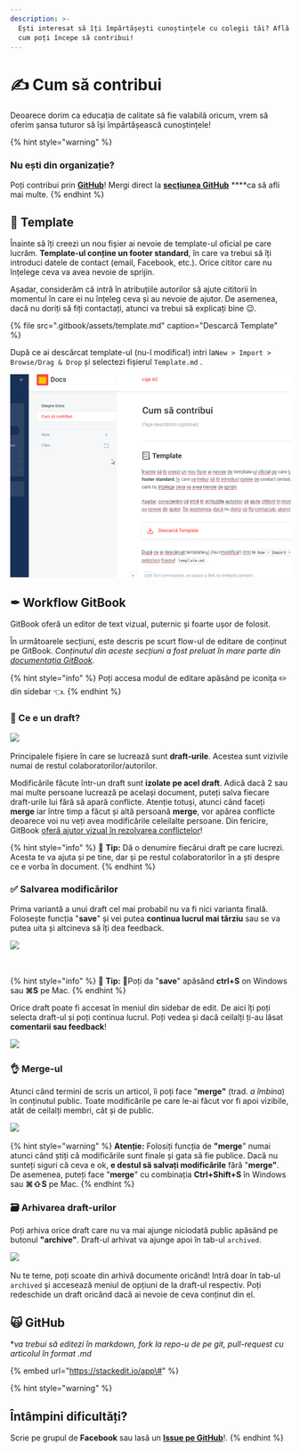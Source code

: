 ```yaml
---
description: >-
  Ești interesat să îți împărtășești cunoștințele cu colegii tăi? Află de aici
  cum poți începe să contribui!
---
```


# ✍ Cum să contribui

Deoarece dorim ca educația de calitate să fie valabilă oricum, vrem să oferim șansa tuturor să își împărtășească cunoștințele! 

{% hint style="warning" %}
### Nu ești din organizație?

Poți contribui prin [**GitHub**](https://github.com/ligaac/docs)! Mergi direct la [**secțiunea GitHub**](contributions.md#github) ****ca să afli mai multe.
{% endhint %}

## 📃 Template

Înainte să îți creezi un nou fișier ai nevoie de template-ul oficial pe care lucrăm. **Template-ul conține un footer standard**, în care va trebui să îți introduci datele de contact \(email, Facebook, etc.\). Orice cititor care nu înțelege ceva va avea nevoie de sprijin.

Așadar, considerăm că intră în atribuțiile autorilor să ajute cititorii în momentul în care ei nu înțeleg ceva și au nevoie de ajutor. De asemenea, dacă nu doriți să fiți contactați, atunci va trebui să explicați bine 😉.

{% file src=".gitbook/assets/template.md" caption="Descarcă Template" %}

După ce ai descărcat template-ul \(nu-l modifica!\) intri la`New > Import > Browse/Drag & Drop` și selectezi fișierul `Template.md` .

![Cum s&#x103; dai import la template.](.gitbook/assets/how-to-template.gif)

## ✒ Workflow GitBook

GitBook oferă un editor de text vizual, puternic și foarte ușor de folosit.

În următoarele secțiuni, este descris pe scurt flow-ul de editare de conținut pe GitBook. _Conținutul din aceste secțiuni a fost preluat în mare parte din_ [_documentația GitBook_](https://docs.gitbook.com).

{% hint style="info" %}
Poți accesa modul de editare apăsând pe iconița ✏️ din sidebar 👈.
{% endhint %}

### ​📝 Ce e un draft?

![](https://gblobscdn.gitbook.com/assets%2Fgitbook%2F-Lt-wrCgCEVSU-XMHqbn%2F-Lt-xI4hxZkvav5xYF1g%2Fassets_-LjqEs59tx3tzs90Rqcl_-LreTR402wEWfd7o4QNA_-LreTVe1vT-bx1GPHoRF_creation-draft.gif?alt=media&token=297f175a-b8d4-480b-946b-90afe0327eb4)

Principalele fișiere în care se lucrează sunt **draft-urile**. Acestea sunt vizivile numai de restul colaboratorilor/autorilor.

Modificările făcute într-un draft sunt **izolate pe acel draft**. Adică dacă 2 sau mai multe persoane lucrează pe același document, puteți salva fiecare draft-urile lui fără să apară conflicte. Atenție totuși, atunci când faceți **merge** iar între timp a făcut și altă persoană **merge**, vor apărea conflicte deoarece voi nu veți avea modificările celeilalte persoane. Din fericire, GitBook [oferă ajutor vizual în rezolvarea conflictelor](https://docs.gitbook.com/collaboration/conflict-resolution)!

{% hint style="info" %}
​🧙 **Tip:** Dă o denumire fiecărui draft pe care lucrezi. Acesta te va ajuta și pe tine, dar și pe restul colaboratorilor în a ști despre ce e vorba în document.
{% endhint %}

### ​✅ Salvarea modificărilor

Prima variantă a unui draft cel mai probabil nu va fi nici varianta finală. Folosește funcția "**save**" și vei putea **continua lucrul mai târziu** sau se va putea uita și altcineva să îți dea feedback.

![](https://gblobscdn.gitbook.com/assets%2Fgitbook%2F-Lt-wrCgCEVSU-XMHqbn%2F-Lt-xZ7X92uZnaD6Ykgs%2Fimage.png?alt=media&token=69e7f080-76ea-43e3-917b-745eafd48379)

​

{% hint style="info" %}
🧙 **Tip:** 📝Poți da "**save**" apăsând **ctrl+S** on Windows sau **⌘S** pe Mac.
{% endhint %}

Orice draft poate fi accesat în meniul din sidebar de edit. De aici îți poți selecta draft-ul și poți continua lucrul. Poți vedea și dacă ceilalți ți-au lăsat **comentarii sau feedback**!

![](https://gblobscdn.gitbook.com/assets%2Fgitbook%2F-Lt-wrCgCEVSU-XMHqbn%2F-Lt-xiFpoXVr7xR8u_zN%2Fimage.png?alt=media&token=bdbaa264-996e-4a0e-b9fd-a3ae1158e888)

### ​👌 Merge-ul

Atunci când termini de scris un articol, îi poți face "**merge"** \(trad. _a îmbina_\) în conținutul public. Toate modificările pe care le-ai făcut vor fi apoi vizibile, atât de ceilalți membri, cât și de public.

![](https://gblobscdn.gitbook.com/assets%2Fgitbook%2F-Lt-wrCgCEVSU-XMHqbn%2F-Lt-xxymsAt75k_E4-x9%2Fassets_-LjqEs59tx3tzs90Rqcl_-LreVC_Aw2YYl_iJkQHj_-LreW9H9qOqbo2DB9mgj_merged-draft.gif?alt=media&token=ad875929-fddc-433f-9fd8-c4e8f424510c)

{% hint style="warning" %}
**Atenție:** Folosiți funcția de **"merge**" numai atunci când știți că modificările sunt finale și gata să fie publice. Dacă nu sunteți siguri că ceva e ok, **e destul să salvați modificările** fără "**merge"**. De asemenea, puteți face "**merge**" cu combinația **Ctrl+Shift+S** în Windows sau **⌘⇧S** pe Mac.
{% endhint %}

### ​🗃 Arhivarea draft-urilor

Poți arhiva orice draft care nu va mai ajunge niciodată public apăsând pe butonul **"archive"**. Draft-ul arhivat va ajunge apoi în tab-ul `archived`.

![](https://gblobscdn.gitbook.com/assets%2Fgitbook%2F-Lt-wrCgCEVSU-XMHqbn%2F-Lt-yamO_NIV1yDzlUSi%2Fimage.png?alt=media&token=09388930-bb6c-4436-ab17-b0ace6c9139a)

Nu te teme, poți scoate din arhivă documente oricând! Intră doar în tab-ul `archived` și accesează meniul de opțiuni de la draft-ul respectiv. Poți redeschide un draft oricând dacă ai nevoie de ceva conținut din el.

## 🙀 GitHub

\*_va trebui să editezi în markdown, fork la repo-u de pe git, pull-request cu articolul în format .md_

{% embed url="https://stackedit.io/app\#" %}

{% hint style="warning" %}
## Întâmpini dificultăți?

Scrie pe grupul de **Facebook**  sau lasă un [**Issue pe GitHub**](https://github.com/ligaac/docs/issues/new)!.
{% endhint %}

